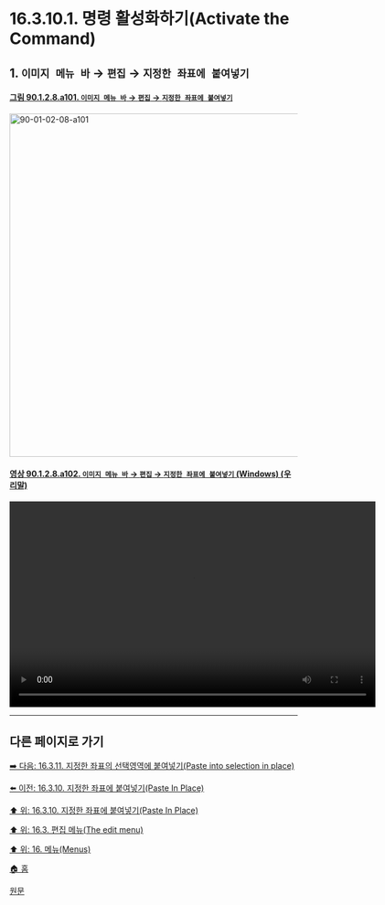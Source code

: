 # 16.3.10.1. 명령 활성화하기(Activate the Command)

<a id="16-03-10-01-s1"></a>

## 1. `이미지 메뉴 바` → `편집` → `지정한 좌표에 붙여넣기`

<a id="90-01-02-08-a101"></a>

#### [그림 90.1.2.8.a101. `이미지 메뉴 바` → `편집` → `지정한 좌표에 붙여넣기`](./90-01-02-08-paste_in_place.md#90-01-02-08-a101)
<img width="980" height="601" alt="90-01-02-08-a101" src="https://github.com/user-attachments/assets/e24ce957-c150-4756-9832-3f29cf2569f8" />

<a id="90-01-02-08-a102"></a>

#### [영상 90.1.2.8.a102. `이미지 메뉴 바` → `편집` → `지정한 좌표에 붙여넣기` (Windows) (우리말)](./90-01-02-08-paste_in_place.md#90-01-02-08-a102)
<video controls="controls" width="640" height="360" src="https://github.com/user-attachments/assets/caa37444-3d56-485c-8d68-837ad3788e7a"></video>

***

## 다른 페이지로 가기

[➡️ 다음: 16.3.11. 지정한 좌표의 선택영역에 붙여넣기(Paste into selection in place)](./16-03-11-00-paste_into_selection_in_place.md)

[⬅️ 이전: 16.3.10. 지정한 좌표에 붙여넣기(Paste In Place)](./16-03-10-00-paste_in_place.md)

[⬆️ 위: 16.3.10. 지정한 좌표에 붙여넣기(Paste In Place)](./16-03-10-00-paste_in_place.md)

[⬆️ 위: 16.3. 편집 메뉴(The edit menu)](./16-03-00-the-edit-menu.md)

[⬆️ 위: 16. 메뉴(Menus)](./16-00-menus.md)

[🏠 홈](./00-home.md)

[원문](https://docs.gimp.org/2.10/ko/gimp-edit-paste-in-place.html#idm23685)
